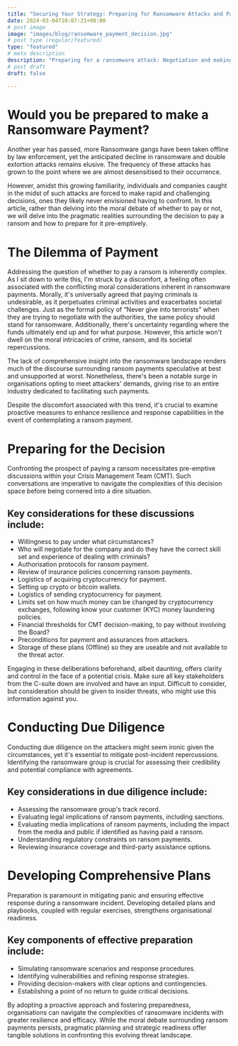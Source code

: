 ```yaml
---
title: "Securing Your Strategy: Preparing for Ransomware Attacks and Payment Dilemmas"
date: 2024-03-04T10:07:21+00:00
# post image
image: "images/blog/ransomware_payment_decision.jpg"
# post type (regular/featured)
type: "featured"
# meta description
description: "Preparing for a ransomware attack: Negotiation and making a Payment"
# post draft
draft: false

---
```


# Would you be prepared to make a Ransomware Payment?

Another year has passed, more Ransomware gangs have been taken offline by law enforcement, yet the anticipated decline in ransomware and double extortion attacks remains elusive. The frequency of these attacks has grown to the point where we are almost desensitised to their occurrence.

However, amidst this growing familiarity, individuals and companies caught in the midst of such attacks are forced to make rapid and challenging decisions, ones they likely never envisioned having to confront. In this article, rather than delving into the moral debate of whether to pay or not, we will delve into the pragmatic realities surrounding the decision to pay a ransom and how to prepare for it pre-emptively.

# The Dilemma of Payment

Addressing the question of whether to pay a ransom is inherently complex. As I sit down to write this, I'm struck by a discomfort, a feeling often associated with the conflicting moral considerations inherent in ransomware payments. Morally, it's universally agreed that paying criminals is undesirable, as it perpetuates criminal activities and exacerbates societal challenges. Just as the formal policy of “Never give into terrorists” when they are trying to negotiate with the authorities, the same policy should stand for ransomware. Additionally, there's uncertainty regarding where the funds ultimately end up and for what purpose. However, this article won't dwell on the moral intricacies of crime, ransom, and its societal repercussions.

The lack of comprehensive insight into the ransomware landscape renders much of the discourse surrounding ransom payments speculative at best and unsupported at worst. Nonetheless, there's been a notable surge in organisations opting to meet attackers' demands, giving rise to an entire industry dedicated to facilitating such payments.

Despite the discomfort associated with this trend, it's crucial to examine proactive measures to enhance resilience and response capabilities in the event of contemplating a ransom payment.

# Preparing for the Decision

Confronting the prospect of paying a ransom necessitates pre-emptive discussions within your Crisis Management Team (CMT). Such conversations are imperative to navigate the complexities of this decision space before being cornered into a dire situation.

## Key considerations for these discussions include:

- Willingness to pay under what circumstances?
- Who will negotiate for the company and do they have the correct skill set and experience of dealing with criminals?
- Authorisation protocols for ransom payment.
- Review of insurance policies concerning ransom payments.
- Logistics of acquiring cryptocurrency for payment.
- Setting up crypto or bitcoin wallets.
- Logistics of sending cryptocurrency for payment.
- Limits set on how much money can be changed by cryptocurrency exchanges, following know your customer (KYC) money laundering policies.
- Financial thresholds for CMT decision-making, to pay without involving the Board?
- Preconditions for payment and assurances from attackers.
- Storage of these plans (Offline) so they are useable and not available to the threat actor.

Engaging in these deliberations beforehand, albeit daunting, offers clarity and control in the face of a potential crisis. Make sure all key stakeholders from the C-suite down are involved and have an input. Difficult to consider, but consideration should be given to insider threats, who might use this information against you.

# Conducting Due Diligence

Conducting due diligence on the attackers might seem ironic given the circumstances, yet it's essential to mitigate post-incident repercussions. Identifying the ransomware group is crucial for assessing their credibility and potential compliance with agreements.

## Key considerations in due diligence include:

- Assessing the ransomware group's track record.
- Evaluating legal implications of ransom payments, including sanctions.
- Evaluating media implications of ransom payments, including the impact from the media and public if identified as having paid a ransom.
- Understanding regulatory constraints on ransom payments.
- Reviewing insurance coverage and third-party assistance options.

# Developing Comprehensive Plans

Preparation is paramount in mitigating panic and ensuring effective response during a ransomware incident. Developing detailed plans and playbooks, coupled with regular exercises, strengthens organisational readiness.

## Key components of effective preparation include:

- Simulating ransomware scenarios and response procedures.
- Identifying vulnerabilities and refining response strategies.
- Providing decision-makers with clear options and contingencies.
- Establishing a point of no return to guide critical decisions.

By adopting a proactive approach and fostering preparedness, organisations can navigate the complexities of ransomware incidents with greater resilience and efficacy. While the moral debate surrounding ransom payments persists, pragmatic planning and strategic readiness offer tangible solutions in confronting this evolving threat landscape.


